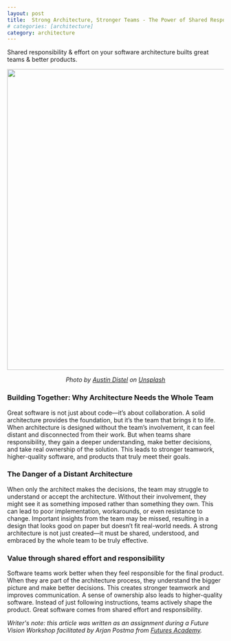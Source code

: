 ```yaml
---
layout: post
title:  Strong Architecture, Stronger Teams - The Power of Shared Responsibility
# categories: [architecture]
category: architecture
---
```


Shared responsibility & effort on your software architecture builts great teams & better products.

<img src="{{ site.baseurl }}/images/20250702-learn.jpg" style="width: 700px;"/>
<p style="text-align:center; font-style: italic;">Photo by <a href="https://unsplash.com/@austindistel?utm_content=creditCopyText&utm_medium=referral&utm_source=unsplash">Austin Distel</a> on <a href="https://unsplash.com/photos/three-men-sitting-while-using-laptops-and-watching-man-beside-whiteboard-wD1LRb9OeEo?utm_content=creditCopyText&utm_medium=referral&utm_source=unsplash">Unsplash</a></p>

### Building Together: Why Architecture Needs the Whole Team
Great software is not just about code—it’s about collaboration. A solid architecture provides the foundation, but it’s the team that brings it to life. When architecture is designed without the team’s involvement, it can feel distant and disconnected from their work. But when teams share responsibility, they gain a deeper understanding, make better decisions, and take real ownership of the solution. This leads to stronger teamwork, higher-quality software, and products that truly meet their goals.

### The Danger of a Distant Architecture
When only the architect makes the decisions, the team may struggle to understand or accept the architecture. Without their involvement, they might see it as something imposed rather than something they own. This can lead to poor implementation, workarounds, or even resistance to change. Important insights from the team may be missed, resulting in a design that looks good on paper but doesn’t fit real-world needs. A strong architecture is not just created—it must be shared, understood, and embraced by the whole team to be truly effective.

### Value through shared effort and responsibility
Software teams work better when they feel responsible for the final product. When they are part of the architecture process, they understand the bigger picture and make better decisions. This creates stronger teamwork and improves communication. A sense of ownership also leads to higher-quality software. Instead of just following instructions, teams actively shape the product. Great software comes from shared effort and responsibility.

*Writer's note: this article was written as an assignment during a Future Vision Workshop facilitated by Arjan Postma from [Futures Academy](https://www.futuresacademy.org/).*
